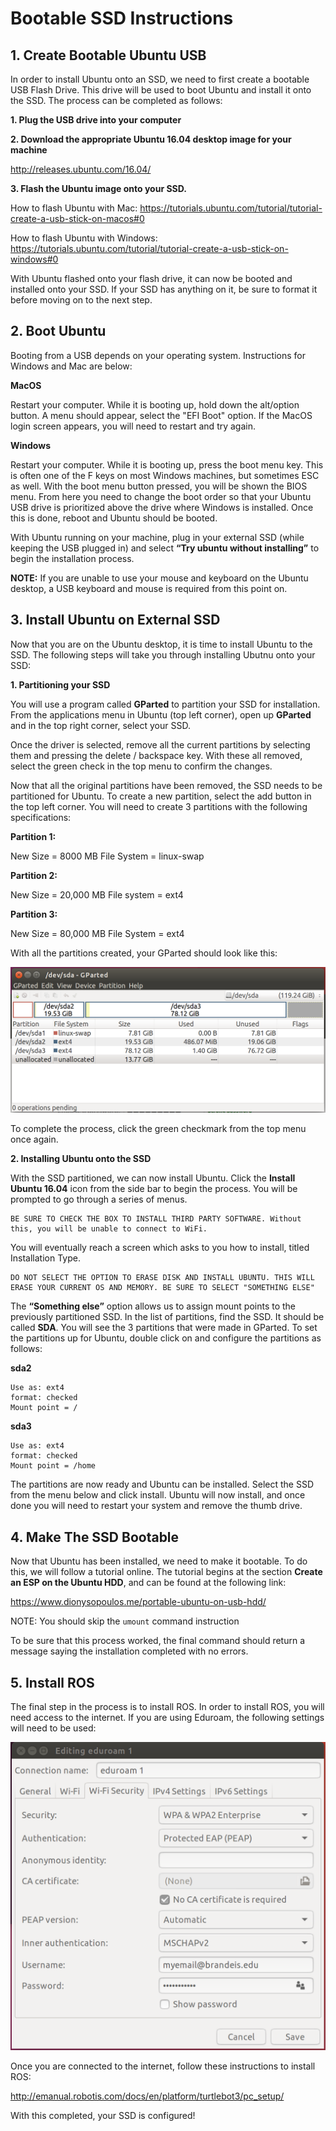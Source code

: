 # Bootable SSD Instructions

## **1. Create Bootable Ubuntu USB**

In order to install Ubuntu onto an SSD, we need to first create a bootable USB Flash Drive. This drive will be used to boot Ubuntu and install it onto the SSD. The process can be completed as follows:

**1. Plug the USB drive into your computer**

**2. Download the appropriate Ubuntu 16.04 desktop image for your machine**
  
   http://releases.ubuntu.com/16.04/

**3. Flash the Ubuntu image onto your SSD.**

   How to flash Ubuntu with Mac:
   https://tutorials.ubuntu.com/tutorial/tutorial-create-a-usb-stick-on-macos#0

   How to flash Ubuntu with Windows:
   https://tutorials.ubuntu.com/tutorial/tutorial-create-a-usb-stick-on-windows#0

With Ubuntu flashed onto your flash drive, it can now be booted and installed onto your SSD. If your SSD has anything on it, be sure to format it before moving on to the next step.

## **2. Boot Ubuntu**

Booting from a USB depends on your operating system. Instructions for Windows and Mac are below:

**MacOS**

   Restart your computer. While it is booting up, hold down the alt/option button. A menu should appear, select the "EFI Boot" option. If the MacOS login screen appears, you will need to restart and try again.

**Windows**

   Restart your computer. While it is booting up, press the boot menu key. This is often one of the F keys on most Windows machines, but sometimes ESC as well. With the boot menu button pressed, you will be shown the BIOS menu. From here you need to change the boot order so that your Ubuntu USB drive is prioritized above the drive where Windows is installed. Once this is done, reboot and Ubuntu should be booted.

With Ubuntu running on your machine, plug in your external SSD (while keeping the USB plugged in) and select **“Try ubuntu without installing”** to begin the installation process.

   **NOTE:** If you are unable to use your mouse and keyboard on the Ubuntu desktop, a USB keyboard and mouse is required from this point on.


## **3. Install Ubuntu on External SSD**

Now that you are on the Ubuntu desktop, it is time to install Ubuntu to the SSD. The following steps will take you through installing Ubutnu onto your SSD:

**1. Partitioning your SSD**

You will use a program called **GParted** to partition your SSD for installation. From the applications menu in Ubuntu (top left corner), open up **GParted** and in the top right corner, select your SSD.

Once the driver is selected, remove all the current partitions by selecting them and pressing the delete / backspace key. With these all removed, select the green check in the top menu to confirm the changes.

Now that all the original partitions have been removed, the SSD needs to be partitioned for Ubuntu. To create a new partition, select the add button in the top left corner. You will need to create 3 partitions with the following specifications:

**Partition 1:**

   New Size = 8000 MB
   File System = linux-swap

**Partition 2:**

   New Size = 20,000 MB
   File system = ext4

**Partition 3:**

   New Size = 80,000 MB
   File System = ext4

With all the partitions created, your GParted should look like this:

![Gparted](./gparted.png)

To complete the process, click the green checkmark from the top menu once again.

**2. Installing Ubuntu onto the SSD**

With the SSD partitioned, we can now install Ubuntu. Click the **Install Ubuntu 16.04** icon from the side bar to begin the process. You will be prompted to go through a series of menus.

    BE SURE TO CHECK THE BOX TO INSTALL THIRD PARTY SOFTWARE. Without this, you will be unable to connect to WiFi.

You will eventually reach a screen which asks to you how to install, titled Installation Type.

    DO NOT SELECT THE OPTION TO ERASE DISK AND INSTALL UBUNTU. THIS WILL ERASE YOUR CURRENT OS AND MEMORY. BE SURE TO SELECT "SOMETHING ELSE"

The **“Something else”** option allows us to assign mount points to the previously partitioned SSD. In the list of partitions, find the SSD. It should be called **SDA**. You will see the 3 partitions that were made in GParted. To set the partitions up for Ubuntu, double click on and configure the partitions as follows:

**sda2**

    Use as: ext4
    format: checked
    Mount point = /

**sda3**
  
    Use as: ext4
    format: checked
    Mount point = /home

The partitions are now ready and Ubuntu can be installed. Select the SSD from the menu below and click install. Ubuntu will now install, and once done you will need to restart your system and remove the thumb drive.

## **4. Make The SSD Bootable** ##

Now that Ubuntu has been installed, we need to make it bootable. To do this, we will follow a tutorial online. The tutorial begins at the section **Create an ESP on the Ubuntu HDD**, and can be found at the following link:

   https://www.dionysopoulos.me/portable-ubuntu-on-usb-hdd/

   NOTE: You should skip the `umount` command instruction

To be sure that this process worked, the final command should return a message saying the installation completed with no errors.

## **5. Install ROS** ##

The final step in the process is to install ROS. In order to install ROS, you will need access to the internet. If you are using Eduroam, the following settings will need to be used:

![Eduroam settings](./wifi.png)

Once you are connected to the internet, follow these instructions to install ROS:

   http://emanual.robotis.com/docs/en/platform/turtlebot3/pc_setup/

With this completed, your SSD is configured!
